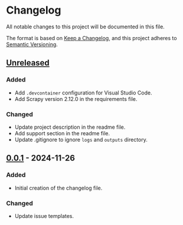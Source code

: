 # Changelog

All notable changes to this project will be documented in this file.

The format is based on [Keep a Changelog](https://keepachangelog.com/en/1.0.0/), and this project adheres to [Semantic Versioning](https://semver.org/spec/v2.0.0.html).

## [Unreleased]

### Added
- Add `.devcontainer` configuration for Visual Studio Code.
- Add Scrapy version 2.12.0 in the requirements file.

### Changed
- Update project description in the readme file.
- Add support section in the readme file.
- Update .gitignore to ignore `logs` and `outputs` directory.

## [0.0.1] - 2024-11-26

### Added
- Initial creation of the changelog file.

### Changed
- Update issue templates.

[Unreleased]: https://github.com/bert-cafecito/millennium-scraper/compare/0.0.1...HEAD
[0.0.1]: https://github.com/bert-cafecito/millennium-scraper/releases/tag/0.0.1